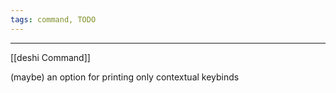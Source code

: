 ```yaml
---
tags: command, TODO
---
```

---
[[deshi Command]]

(maybe) an option for printing only contextual keybinds
 
